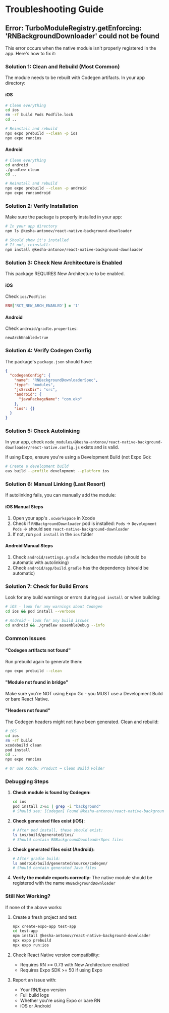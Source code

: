 # Troubleshooting Guide

## Error: TurboModuleRegistry.getEnforcing: 'RNBackgroundDownloader' could not be found

This error occurs when the native module isn't properly registered in the app. Here's how to fix it:

### Solution 1: Clean and Rebuild (Most Common)

The module needs to be rebuilt with Codegen artifacts. In your app directory:

#### iOS
```bash
# Clean everything
cd ios
rm -rf build Pods Podfile.lock
cd ..

# Reinstall and rebuild
npx expo prebuild --clean -p ios
npx expo run:ios
```

#### Android
```bash
# Clean everything
cd android
./gradlew clean
cd ..

# Reinstall and rebuild
npx expo prebuild --clean -p android
npx expo run:android
```

### Solution 2: Verify Installation

Make sure the package is properly installed in your app:

```bash
# In your app directory
npm ls @kesha-antonov/react-native-background-downloader

# Should show it's installed
# If not, reinstall:
npm install @kesha-antonov/react-native-background-downloader
```

### Solution 3: Check New Architecture is Enabled

This package REQUIRES New Architecture to be enabled.

#### iOS
Check `ios/Podfile`:
```ruby
ENV['RCT_NEW_ARCH_ENABLED'] = '1'
```

#### Android  
Check `android/gradle.properties`:
```properties
newArchEnabled=true
```

### Solution 4: Verify Codegen Config

The package's `package.json` should have:
```json
{
  "codegenConfig": {
    "name": "RNBackgroundDownloaderSpec",
    "type": "modules",
    "jsSrcsDir": "src",
    "android": {
      "javaPackageName": "com.eko"
    },
    "ios": {}
  }
}
```

### Solution 5: Check Autolinking

In your app, check `node_modules/@kesha-antonov/react-native-background-downloader/react-native.config.js` exists and is valid.

If using Expo, ensure you're using a Development Build (not Expo Go):
```bash
# Create a development build
eas build --profile development --platform ios
```

### Solution 6: Manual Linking (Last Resort)

If autolinking fails, you can manually add the module:

#### iOS Manual Steps
1. Open your app's `.xcworkspace` in Xcode
2. Check if `RNBackgroundDownloader` pod is installed: `Pods` → `Development Pods` → should see `react-native-background-downloader`
3. If not, run `pod install` in the `ios` folder

#### Android Manual Steps
1. Check `android/settings.gradle` includes the module (should be automatic with autolinking)
2. Check `android/app/build.gradle` has the dependency (should be automatic)

### Solution 7: Check for Build Errors

Look for any build warnings or errors during `pod install` or when building:

```bash
# iOS - look for any warnings about Codegen
cd ios && pod install --verbose

# Android - look for any build issues
cd android && ./gradlew assembleDebug --info
```

### Common Issues

#### "Codegen artifacts not found"
Run prebuild again to generate them:
```bash
npx expo prebuild --clean
```

#### "Module not found in bridge"
Make sure you're NOT using Expo Go - you MUST use a Development Build or bare React Native.

#### "Headers not found"
The Codegen headers might not have been generated. Clean and rebuild:
```bash
# iOS
cd ios
rm -rf build
xcodebuild clean
pod install
cd ..
npx expo run:ios

# Or use Xcode: Product → Clean Build Folder
```

### Debugging Steps

1. **Check module is found by Codegen:**
   ```bash
   cd ios
   pod install 2>&1 | grep -i "background"
   # Should see: [Codegen] Found @kesha-antonov/react-native-background-downloader
   ```

2. **Check generated files exist (iOS):**
   ```bash
   # After pod install, these should exist:
   ls ios/build/generated/ios/
   # Should contain RNBackgroundDownloaderSpec files
   ```

3. **Check generated files exist (Android):**
   ```bash
   # After gradle build:
   ls android/build/generated/source/codegen/
   # Should contain generated Java files
   ```

4. **Verify the module exports correctly:**
   The native module should be registered with the name `RNBackgroundDownloader`

### Still Not Working?

If none of the above works:

1. Create a fresh project and test:
   ```bash
   npx create-expo-app test-app
   cd test-app
   npm install @kesha-antonov/react-native-background-downloader
   npx expo prebuild
   npx expo run:ios
   ```

2. Check React Native version compatibility:
   - Requires RN >= 0.73 with New Architecture enabled
   - Requires Expo SDK >= 50 if using Expo

3. Report an issue with:
   - Your RN/Expo version
   - Full build logs
   - Whether you're using Expo or bare RN
   - iOS or Android

